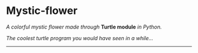 # Mystic-flower

*A colorful mystic flower made through* **Turtle module** *in Python.*

*The coolest turtle program you would have seen in a while...*


-------------------------------------------
